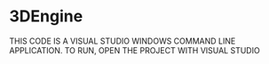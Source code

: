 # 3DEngine
THIS CODE IS A VISUAL STUDIO WINDOWS COMMAND LINE APPLICATION.
TO RUN, OPEN THE PROJECT WITH VISUAL STUDIO
